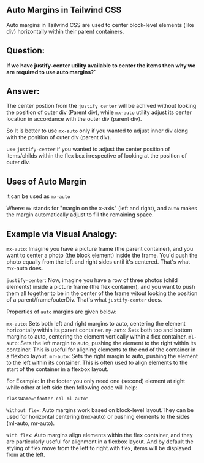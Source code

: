 ## Auto Margins in Tailwind CSS

Auto margins in Tailwind CSS are used to center block-level elements (like div) horizontally within their parent containers.

## Question:

**If we have justify-center utility available to center the items then why we are required to use auto margins?`**

## Answer:

The center postion from the `justify center` will be achived without looking the position of outer div (Parent div), while `mx-auto` utility adjust its center location in accordance with the outer div (parent div).

So It is better to use `mx-auto` only if you wanted to adjust inner div along with the position of outer div (parent div).

use `justify-center` if you wanted to adjust the center position of items/childs within the flex box irrespective of looking at the position of outer div.

## Uses of Auto Margin

it can be used as `mx-auto`

Where:
`mx` stands for "margin on the x-axis" (left and right), and
`auto` makes the margin automatically adjust to fill the remaining space.

## Example via Visual Analogy:

`mx-auto`: Imagine you have a picture frame (the parent container), and you want to center a photo (the block element) inside the frame. You'd push the photo equally from the left and right sides until it's centered. That's what mx-auto does.

`justify-center`: Now, imagine you have a row of three photos (child elements) inside a picture frame (the flex container), and you want to push them all together to be in the center of the frame witout looking the position of a parent/frame/outerDiv. That's what `justify-center` does.

Properties of `auto` margins are given below:

`mx-auto`: Sets both left and right margins to auto, centering the element horizontally within its parent container.
`my-auto`: Sets both top and bottom margins to auto, centering the element vertically within a flex container.
`ml-auto`: Sets the left margin to auto, pushing the element to the right within its container. This is useful for aligning elements to the end of the container in a flexbox layout.
`mr-auto`: Sets the right margin to auto, pushing the element to the left within its container. This is often used to align elements to the start of the container in a flexbox layout.

For Example: In the footer you only need one (second) element at right while other at left side then following code will help:

`className="footer-col ml-auto"`

`Without flex`: Auto margins work based on block-level layout.They can be used for horizontal centering (mx-auto) or pushing elements to the sides (ml-auto, mr-auto).

`With flex`: Auto margins align elements within the flex container, and they are particularly useful for alignment in a flexbox layout.
And by default the styling of flex move from the left to right.with flex, items will be displayed from at the left.
